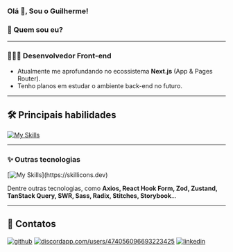 <img src="https://cdn.discordapp.com/attachments/966337602678566914/1178193433320505474/github-header-image.png?ex=65754124&is=6562cc24&hm=f95b4b5c7ef1ddb9590164545e4673b3edd7a16800a2930bbc36743e853e1c8a&" alt="" />

### Olá 👋, Sou o Guilherme!

### 🔭 Quem sou eu?

<hr>

### 👨🏾‍💻 Desenvolvedor Front-end

-  Atualmente me aprofundando no ecossistema **Next.js** (App & Pages Router).
-  Tenho planos em estudar o ambiente back-end no futuro.

<hr>

## 🛠 Principais habilidades
[![My Skills](https://skillicons.dev/icons?i=react,typescript,javascript,nextjs)](https://skillicons.dev)

<hr>

### ✨ Outras tecnologias
[![My Skills](https://skillicons.dev/icons?i=tailwind,styledcomponents,git,github,redux,html,css,)](https://skillicons.dev)

Dentre outras tecnologias, como **Axios, React Hook Form, Zod, Zustand, TanStack Query, SWR, Sass, Radix, Stitches, Storybook**... 

<hr>

## 📱 Contatos

<p align="left">
<a href="https://github.com/xbozo" target="blank"><img align="center" src="https://img.shields.io/badge/GitHub-100000?style=for-the-badge&logo=github&logoColor=white" alt="github" /></a>
<a href="https://discord.gg/discordapp.com/users/474056096693223425" target="blank"><img align="center" src="https://img.shields.io/badge/Discord-7289DA?style=for-the-badge&logo=discord&logoColor=white" alt="discordapp.com/users/474056096693223425" /></a>
<a href="https://linkedin.com/in/guilherme-viana-291a20268" target="blank"><img align="center" src="https://img.shields.io/badge/linkedin-0A66C2?style=for-the-badge&logo=linkedin&logoColor=white" alt="linkedin" /></a>
</p>

